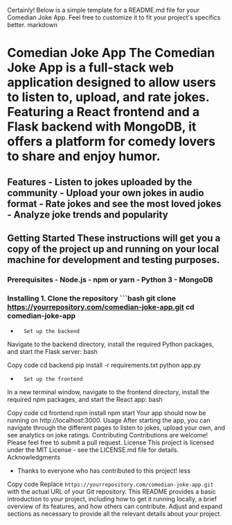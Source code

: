 Certainly! Below is a simple template for a README.md file for your Comedian Joke App. Feel free to customize it to fit your project's specifics better.
markdown


# Comedian Joke App The Comedian Joke App is a full-stack web application designed to allow users to listen to, upload, and rate jokes. Featuring a React frontend and a Flask backend with MongoDB, it offers a platform for comedy lovers to share and enjoy humor. 

## Features - Listen to jokes uploaded by the community - Upload your own jokes in audio format - Rate jokes and see the most loved jokes - Analyze joke trends and popularity 

## Getting Started These instructions will get you a copy of the project up and running on your local machine for development and testing purposes. 

### Prerequisites - Node.js - npm or yarn - Python 3 - MongoDB 

### Installing 1. **Clone the repository** ```bash git clone https://yourrepository.com/comedian-joke-app.git cd comedian-joke-app

* 		Set up the backend
Navigate to the backend directory, install the required Python packages, and start the Flask server:
bash

Copy code
cd backend pip install -r requirements.txt python app.py
* 		Set up the frontend
In a new terminal window, navigate to the frontend directory, install the required npm packages, and start the React app:
bash

Copy code
cd frontend npm install npm start
Your app should now be running on http://localhost:3000.
Usage
After starting the app, you can navigate through the different pages to listen to jokes, upload your own, and see analytics on joke ratings.
Contributing
Contributions are welcome! Please feel free to submit a pull request.
License
This project is licensed under the MIT License - see the LICENSE.md file for details.
Acknowledgments
* Thanks to everyone who has contributed to this project!
less

Copy code
Replace `https://yourrepository.com/comedian-joke-app.git` with the actual URL of your Git repository. This README provides a basic introduction to your project, including how to get it running locally, a brief overview of its features, and how others can contribute. Adjust and expand sections as necessary to provide all the relevant details about your project.
